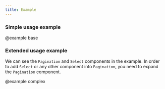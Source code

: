 ```yaml
---
title: Example
---
```


### Simple usage example

@example base

### Extended usage example

We can see the `Pagination` and `Select` components in the example. In order to add `Select` or any other component into `Pagination`, you need to expand the `Pagination` component.

@example complex
